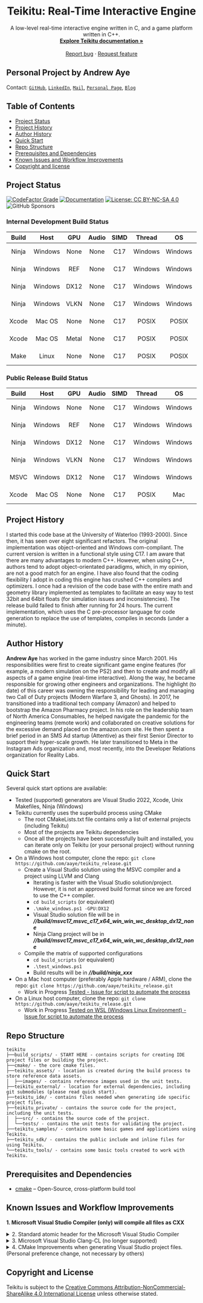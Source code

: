 
<h1 align="center">Teikitu: Real-Time Interactive Engine</h1>
<p align="center">
  A low-level real-time interactive engine written in C, and a game platform written in C++.<br>
  <a href="https://aaye.github.io/projects/teikitu/documentation"><strong>Explore Teikitu documentation »</strong></a><br><br>
  <a href="https://github.com/aaye/teikitu_release/issues/new?template=bug_report.md">Report bug</a> · <a href="https://github.com/aaye/teikitu_release/issues/new?template=feature_request.md">Request feature</a>
</p>

## Personal Project by Andrew Aye
Contact: [`GitHub`][rep-url], [`LinkedIn`][linkedin-url], [`Mail`][mail], [`Personal Page`][personal-page-url], [`Blog`][blog-url]

## Table of Contents

- [Project Status](#project-status)
- [Project History](#quick-start)
- [Author History](#quick-start)
- [Quick Start](#quick-start)
- [Repo Structure](#repo-structure)
- [Prerequisites and Dependencies](#prerequisites-and-dependencies)
- [Known Issues and Workflow Improvements](#known-issues-and-workflow-improvements)
- [Copyright and license](#copyright-and-license)

## Project Status

[![CodeFactor Grade][codefactor-badge]][codefactor-url]
[![Documentation][documentation-badge]][documentation-url]
[![License: CC BY-NC-SA 4.0][license-badge]][license-url]
![GitHub Sponsors](https://img.shields.io/github/sponsors/aaye)

### Internal Development Build Status

<sub>
    
| Build |   Host   |  GPU  |  Audio  |  SIMD  |  Thread  |    OS    | CPU | Debug | Release | Final | Tools |
|:--------:|:--------:|:-----:|:-------:|:------:|:--------:|:--------:|:---:|:-----:|:-------:|:-----:|:-----:|
| Ninja | Windows  | None  | None    | C17    | Windows  | Windows  | Intel  | ![CircleCI](https://circleci.com/gh/aaye/teikitu.svg?style=svg&branch=build___win_ninja_clang_c17_x64_win_win_desktop_none_none_debug&circle-token=de43df1f4dfd9a6428a778c0bcd118f6b57ea7fd) | ![CircleCI](https://circleci.com/gh/aaye/teikitu.svg?style=svg&branch=build___win_ninja_clang_c17_x64_win_win_desktop_none_none_release&circle-token=de43df1f4dfd9a6428a778c0bcd118f6b57ea7fd) | ![CircleCI](https://circleci.com/gh/aaye/teikitu.svg?style=svg&branch=build___win_ninja_clang_c17_x64_win_win_desktop_none_none_final&circle-token=de43df1f4dfd9a6428a778c0bcd118f6b57ea7fd) | ![CircleCI](https://circleci.com/gh/aaye/teikitu.svg?style=svg&branch=build___win_ninja_clang_c17_x64_win_win_desktop_none_none_tools&circle-token=de43df1f4dfd9a6428a778c0bcd118f6b57ea7fd) |
| Ninja | Windows  | REF   | None    | C17    | Windows  | Windows  | Intel  | ![CircleCI](https://circleci.com/gh/aaye/teikitu.svg?style=svg&branch=build___win_ninja_clang_c17_x64_win_win_desktop_ref_none_debug&circle-token=de43df1f4dfd9a6428a778c0bcd118f6b57ea7fd) | ![CircleCI](https://circleci.com/gh/aaye/teikitu.svg?style=svg&branch=build___win_ninja_clang_c17_x64_win_win_desktop_ref_none_release&circle-token=de43df1f4dfd9a6428a778c0bcd118f6b57ea7fd) | ![CircleCI](https://circleci.com/gh/aaye/teikitu.svg?style=svg&branch=build___win_ninja_clang_c17_x64_win_win_desktop_ref_none_final&circle-token=de43df1f4dfd9a6428a778c0bcd118f6b57ea7fd) | ![CircleCI](https://circleci.com/gh/aaye/teikitu.svg?style=svg&branch=build___win_ninja_clang_c17_x64_win_win_desktop_ref_none_tools&circle-token=de43df1f4dfd9a6428a778c0bcd118f6b57ea7fd) |
| Ninja | Windows  | DX12  | None    | C17    | Windows  | Windows  | Intel  | ![CircleCI](https://circleci.com/gh/aaye/teikitu.svg?style=svg&branch=build___win_ninja_clang_c17_x64_win_win_desktop_dx12_none_debug&circle-token=de43df1f4dfd9a6428a778c0bcd118f6b57ea7fd) | ![CircleCI](https://circleci.com/gh/aaye/teikitu.svg?style=svg&branch=build___win_ninja_clang_c17_x64_win_win_desktop_dx12_none_release&circle-token=de43df1f4dfd9a6428a778c0bcd118f6b57ea7fd) | ![CircleCI](https://circleci.com/gh/aaye/teikitu.svg?style=svg&branch=build___win_ninja_clang_c17_x64_win_win_desktop_dx12_none_final&circle-token=de43df1f4dfd9a6428a778c0bcd118f6b57ea7fd) | ![CircleCI](https://circleci.com/gh/aaye/teikitu.svg?style=svg&branch=build___win_ninja_clang_c17_x64_win_win_desktop_dx12_none_tools&circle-token=de43df1f4dfd9a6428a778c0bcd118f6b57ea7fd) |
| Ninja | Windows  | VLKN  | None    | C17    | Windows  | Windows  | Intel  | ![CircleCI](https://circleci.com/gh/aaye/teikitu.svg?style=svg&branch=ninja_debug_clang_c17_x64_win_win_desktop_dx12_none&circle-token=de43df1f4dfd9a6428a778c0bcd118f6b57ea7fd) | ![CircleCI](https://circleci.com/gh/aaye/teikitu.svg?style=svg&branch=ninja_release_clang_c17_x64_win_win_desktop_dx12_none&circle-token=de43df1f4dfd9a6428a778c0bcd118f6b57ea7fd) | ![CircleCI](https://circleci.com/gh/aaye/teikitu.svg?style=svg&branch=ninja_final_clang_c17_x64_win_win_desktop_dx12_none&circle-token=de43df1f4dfd9a6428a778c0bcd118f6b57ea7fd) | ![CircleCI](https://circleci.com/gh/aaye/teikitu.svg?style=svg&branch=ninja_tools_clang_c17_x64_win_win_desktop_dx12_none&circle-token=de43df1f4dfd9a6428a778c0bcd118f6b57ea7fd) |
| Xcode | Mac OS   | None  | None    | C17    | POSIX    | POSIX    | ARM    | ![CircleCI](https://circleci.com/gh/aaye/teikitu.svg?style=svg&branch=build___mac_xcode_clang_c17_x64_win_win_desktop_dx12_none&circle-token=de43df1f4dfd9a6428a778c0bcd118f6b57ea7fd) | ![CircleCI](https://circleci.com/gh/aaye/teikitu.svg?style=svg&branch=build___mac_xcode_clang_c17_x64_win_win_desktop_dx12_none&circle-token=de43df1f4dfd9a6428a778c0bcd118f6b57ea7fd) | ![CircleCI](https://circleci.com/gh/aaye/teikitu.svg?style=svg&branch=build___mac_xcode_clang_c17_x64_win_win_desktop_dx12_none&circle-token=de43df1f4dfd9a6428a778c0bcd118f6b57ea7fd) | ![CircleCI](https://circleci.com/gh/aaye/teikitu.svg?style=svg&branch=build___mac_xcode_clang_c17_x64_win_win_desktop_dx12_none&circle-token=de43df1f4dfd9a6428a778c0bcd118f6b57ea7fd) |
| Xcode | Mac OS   | Metal | None    | C17    | POSIX    | POSIX    | ARM    | ![CircleCI](https://circleci.com/gh/aaye/teikitu.svg?style=svg&branch=build___mac_xcode_clang_c17_x64_win_win_desktop_dx12_none&circle-token=de43df1f4dfd9a6428a778c0bcd118f6b57ea7fd) | ![CircleCI](https://circleci.com/gh/aaye/teikitu.svg?style=svg&branch=build___mac_xcode_clang_c17_x64_win_win_desktop_dx12_none&circle-token=de43df1f4dfd9a6428a778c0bcd118f6b57ea7fd) | ![CircleCI](https://circleci.com/gh/aaye/teikitu.svg?style=svg&branch=build___mac_xcode_clang_c17_x64_win_win_desktop_dx12_none&circle-token=de43df1f4dfd9a6428a778c0bcd118f6b57ea7fd) | ![CircleCI](https://circleci.com/gh/aaye/teikitu.svg?style=svg&branch=build___mac_xcode_clang_c17_x64_win_win_desktop_dx12_none&circle-token=de43df1f4dfd9a6428a778c0bcd118f6b57ea7fd) |
| Make  | Linux    | None  | None    | C17    | POSIX    | POSIX    | ARM    | ![CircleCI](https://circleci.com/gh/aaye/teikitu.svg?style=svg&branch=build___mac_xcode_clang_c17_x64_win_win_desktop_dx12_none&circle-token=de43df1f4dfd9a6428a778c0bcd118f6b57ea7fd) | ![CircleCI](https://circleci.com/gh/aaye/teikitu.svg?style=svg&branch=build___mac_xcode_clang_c17_x64_win_win_desktop_dx12_none&circle-token=de43df1f4dfd9a6428a778c0bcd118f6b57ea7fd) | ![CircleCI](https://circleci.com/gh/aaye/teikitu.svg?style=svg&branch=build___mac_xcode_clang_c17_x64_win_win_desktop_dx12_none&circle-token=de43df1f4dfd9a6428a778c0bcd118f6b57ea7fd) | ![CircleCI](https://circleci.com/gh/aaye/teikitu.svg?style=svg&branch=build___mac_xcode_clang_c17_x64_win_win_desktop_dx12_none&circle-token=de43df1f4dfd9a6428a778c0bcd118f6b57ea7fd) |

</sub>

### Public Release Build Status

<sub>
    
| Build |   Host   |  GPU  |  Audio  |  SIMD  |  Thread  |    OS    | CPU | Debug | Release | Final | Tools |
|:--------:|:--------:|:-----:|:-------:|:------:|:--------:|:--------:|:---:|:-----:|:-------:|:-----:|:-----:|
| Ninja | Windows  | None  | None    | C17    | Windows  | Windows  | Intel  | ![CircleCI](https://circleci.com/gh/aaye/teikitu_release.svg?style=svg&branch=build___win_ninja_clang_c17_x64_win_win_desktop_none_none_debug) | ![CircleCI](https://circleci.com/gh/aaye/teikitu_release.svg?style=svg&branch=build___win_ninja_clang_c17_x64_win_win_desktop_none_none_release) | ![CircleCI](https://circleci.com/gh/aaye/teikitu_release.svg?style=svg&branch=build___win_ninja_clang_c17_x64_win_win_desktop_none_none_final) | ![CircleCI](https://circleci.com/gh/aaye/teikitu_release.svg?style=svg&branch=build___win_ninja_clang_c17_x64_win_win_desktop_none_none_tools) |
| Ninja | Windows  | REF   | None    | C17    | Windows  | Windows  | Intel  | ![CircleCI](https://circleci.com/gh/aaye/teikitu_release.svg?style=svg&branch=build___win_ninja_clang_c17_x64_win_win_desktop_ref_none_debug) | ![CircleCI](https://circleci.com/gh/aaye/teikitu_release.svg?style=svg&branch=build___win_ninja_clang_c17_x64_win_win_desktop_ref_none_release) | ![CircleCI](https://circleci.com/gh/aaye/teikitu_release.svg?style=svg&branch=build___win_ninja_clang_c17_x64_win_win_desktop_ref_none_final) | ![CircleCI](https://circleci.com/gh/aaye/teikitu_release.svg?style=svg&branch=build___win_ninja_clang_c17_x64_win_win_desktop_ref_none_tools) |
| Ninja | Windows  | DX12  | None    | C17    | Windows  | Windows  | Intel  | ![CircleCI](https://circleci.com/gh/aaye/teikitu_release.svg?style=svg&branch=build___win_ninja_clang_c17_x64_win_win_desktop_dx12_none_debug) | ![CircleCI](https://circleci.com/gh/aaye/teikitu_release.svg?style=svg&branch=build___win_ninja_clang_c17_x64_win_win_desktop_dx12_none_release) | ![CircleCI](https://circleci.com/gh/aaye/teikitu_release.svg?style=svg&branch=build___win_ninja_clang_c17_x64_win_win_desktop_dx12_none_final) | ![CircleCI](https://circleci.com/gh/aaye/teikitu_release.svg?style=svg&branch=build___win_ninja_clang_c17_x64_win_win_desktop_dx12_none_tools) |
| Ninja | Windows  | VLKN  | None    | C17    | Windows  | Windows  | Intel  | ![CircleCI](https://circleci.com/gh/aaye/teikitu_release.svg?style=svg&branch=ninja_debug_clang_c17_x64_win_win_desktop_dx12_none) | ![CircleCI](https://circleci.com/gh/aaye/teikitu_release.svg?style=svg&branch=ninja_release_clang_c17_x64_win_win_desktop_dx12_none) | ![CircleCI](https://circleci.com/gh/aaye/teikitu_release.svg?style=svg&branch=ninja_final_clang_c17_x64_win_win_desktop_dx12_none) | ![CircleCI](https://circleci.com/gh/aaye/teikitu_release.svg?style=svg&branch=ninja_tools_clang_c17_x64_win_win_desktop_dx12_none) |
| MSVC | Windows  | DX12  | None    | C17    | Windows  | Windows  | Intel  | ![CircleCI](https://circleci.com/gh/aaye/teikitu_release.svg?style=svg&branch=build___win_msvc_17_msvc_c17_x64_win_win_wc_desktop_dx12_none) | ![CircleCI](https://circleci.com/gh/aaye/teikitu_release.svg?style=svg&branch=build___win_msvc_17_msvc_c17_x64_win_win_wc_desktop_dx12_none) | ![CircleCI](https://circleci.com/gh/aaye/teikitu_release.svg?style=svg&branch=build___win_msvc_17_msvc_c17_x64_win_win_wc_desktop_dx12_none) | ![CircleCI](https://circleci.com/gh/aaye/teikitu_release.svg?style=svg&branch=build___win_msvc_17_msvc_c17_x64_win_win_wc_desktop_dx12_none) |
| Xcode | Mac OS   | None  | None    | C17    | POSIX    | Mac      | ARM    | ![CircleCI](https://circleci.com/gh/aaye/teikitu_release.svg?style=svg&branch=build___mac_xcode_clang_c17_x64_win_win_desktop_dx12_none) | ![CircleCI](https://circleci.com/gh/aaye/teikitu_release.svg?style=svg&branch=build___mac_xcode_clang_c17_x64_win_win_desktop_dx12_none) | ![CircleCI](https://circleci.com/gh/aaye/teikitu_release.svg?style=svg&branch=build___mac_xcode_clang_c17_x64_win_win_desktop_dx12_none) | ![CircleCI](https://circleci.com/gh/aaye/teikitu_release.svg?style=svg&branch=build___mac_xcode_clang_c17_x64_win_win_desktop_dx12_none) |

</sub>

## Project History

I started this code base at the University of Waterloo (1993-2000). Since then, it has seen over eight significant refactors. The original implementation was object-oriented and Windows com-compliant. The current version is written in a functional style using C17. I am aware that there are many advantages to modern C++. However, when using C++, authors tend to adopt object-orientated paradigms, which, in my opinion, are not a good match for an engine. I have also found that the coding flexibility I adopt in coding this engine has crushed C++ compilers and optimizers. I once had a  revision of the code base with the entire math and geometry library implemented as templates to facilitate an easy way to test 32bit and 64bit floats (for simulation issues and inconsistencies). The release build failed to finish after running for 24 hours. The current implementation, which uses the C pre-processor language for code generation to replace the use of templates, compiles in seconds (under a minute).

## Author History

**Andrew Aye** has worked in the game industry since March 2001. His responsibilities were first to create significant game engine features (for example, a modern simulation on the PS2) and then to create and modify all aspects of a game engine (real-time interactive). Along the way, he became responsible for growing other engineers and organizations. The highlight (to date) of this career was owning the responsibility for leading and managing two Call of Duty projects (Modern Warfare 3, and Ghosts). In 2017, he transitioned into a traditional tech company (Amazon) and helped to bootstrap the Amazon Pharmacy project. In his role on the leadership team of North America Consumables, he helped navigate the pandemic for the engineering teams (remote work) and collaborated on creative solutions for the excessive demand placed on the amazon.com site. He then spent a brief period in an SMS Ad startup (Attentive) as their first Senior Director to support their hyper-scale growth. He later transitioned to Meta in the Instagram Ads organization and, most recently, into the Developer Relations organization for Reality Labs.

## Quick Start

Several quick start options are available:
- Tested (supported) generators are Visual Studio 2022, Xcode, Unix Makefiles, Ninja (Windows)
- Teikitu currently uses the superbuild process using CMake
  - The root CMakeLists.txt file contains only a list of external projects (including Teikitu)
  - Most of the projects are Teikitu dependencies
  - Once all the projects have been successfully built and installed, you can iterate only on Teikitu (or your personal project) without running cmake on the root.
- On a Windows host computer, clone the repo: `git clone https://github.com/aaye/teikitu_release.git`
  - Create a Visual Studio solution using the MSVC compiler and a project using LLVM and Clang
    - Iterating is faster with the Visual Studio solution/project. However, it is not an approved build format since we are forced to use the C++ compiler.
    - `cd build_scripts` (or equivalent)
    - `.\make_windows.ps1 -GPU:DX12`
    - Visual Studio solution file will be in ***//build/msvc17_msvc_c17_x64_win_win_wc_desktop_dx12_none***
    - Ninja Clang project will be in ***//build/msvc17_msvc_c17_x64_win_win_wc_desktop_dx12_none***
  - Compile the matrix of supported configurations
    - `cd build_scripts` (or equivalent)
    - `.\test_windows.ps1`
    - Build results will be in ***//build/ninja_xxx***
- On a Mac host computer (preferably Apple hardware / ARM), clone the repo: `git clone https://github.com/aaye/teikitu_release.git`
  - Work in Progress [Tested - Issue for script to automate the process](https://github.com/aaye/teikitu/issues/22)
- On a Linux host computer, clone the repo: `git clone https://github.com/aaye/teikitu_release.git`
  - Work in Progress [Tested on WSL (Windows Linux Environment) - Issue for script to automate the process](https://github.com/aaye/teikitu/issues/23)

## Repo Structure

```text
teikitu
├──build_scripts/ - START HERE - contains scripts for creating IDE project files or building the project.
├──cmake/ - the core cmake files.
├──teikitu_assets/ - location is created during the build process to store reference data assets.
│  ├──images/ - contains reference images used in the unit tests.
├──teikitu_external/ - location for external dependencies, including git submodules (please read quick start).
├──teikitu_ide/ - contains files needed when generating ide specific project files.
├──teikitu_private/ - contains the source code for the project, including the unit tests.
│  ├──src/ - contains the source code of the project.
│  └──tests/ - contains the unit tests for validating the project.
├──teikitu_samples/ - contains some basic games and applications using Teikitu.
├──teikitu_sdk/ - contains the public include and inline files for using Teikitu.
└──teikitu_tools/ - contains some basic tools created to work with Teikitu.
```
      
## Prerequisites and Dependencies

- [cmake][cmake-url] – Open-Source, cross-platform build tool

## Known Issues and Workflow Improvements

**1. Microsoft Visual Studio Compiler (only) will compile all files as CXX**
<details><summary>2. Standard atomic header for the Microsoft Visual Studio Compiler</summary>
The header file has an error in its 16-byte template overrides. I fixed the defect and validated the change by both the removal of a deadlock that the locking version created and by a size comparison of the atomic 16-byte data structures. If it is not using the 16-byte CAS instructions, the structure will pad to 32 bytes instead of 16. The corrected file was placed into the Teikitu external directory and is used instead of the standard (included) file.
</details>
<details><summary>3. Microsoft Visual Studio Clang-CL (no longer supported)</summary>
    
***C:\Program Files\Microsoft Visual Studio\2022\Enterprise\MSBuild\Microsoft\VC\v170\Microsoft.Cpp.ClangCl.Common.targets*** updated to prevent a Clang warning-as-error issue. If EnableFiberSafeOptimizations is enabled (/GT on the command line) it causes Clang-CL to issue a warning about an unused command-line argument. I suggest adding the following after a similar block that is used to clear out Multiprocessor Compilation (/MP)
```
<!-- copy EnableFiberSafeOptimizations to _EnableFiberSafeOptimizations.
     EnableFiberSafeOptimizations is cleared to avoid passing /GT to clang-cl, which generates a warning -->

<ItemGroup>
  <ClCompile Condition="'%(ClCompile.EnableFiberSafeOptimizations)' == 'true'">
    <_EnableFiberSafeOptimizations>true</_EnableFiberSafeOptimizations>
    <EnableFiberSafeOptimizations>false</EnableFiberSafeOptimizations>
  </ClCompile>`<br>
</ItemGroup>`
```

***C:\Program Files\Microsoft Visual Studio\2022\Enterprise\MSBuild\Microsoft\VC\v170\Microsoft.Cpp.ClangCl.Common.targets*** updated to prevent a critical issue where Clang-CL is not passing through the C-standard flag to Clang. The result caused PCH and compilation mis-matches (the PCH was not compiled using the same C-standard flags as the C source files).

Object created near line 132 (<!-- Precompiled headers - need to build them first -->)
Missing an assignment for

```
LanguageStandard_C =“%(ClCompile.LanguageStandard_C)”
```

</details>
<details><summary>4. CMake Improvements when generating Visual Studio project files. (Personal preference change, not necessary by others)</summary>
Modified to allow me to set the intermediate directory.
</details>




## Copyright and License

Teikitu is subject to the [Creative Commons Attribution-NonCommercial-ShareAlike 4.0 International License](http://creativecommons.org/licenses/by-nc-sa/4.0/) unless otherwise stated.


[bug-report-url]: https://github.com/twbs/bootstrap/issues/new?template=bug_report.md
[feature-request-url]: https://github.com/twbs/bootstrap/issues/new?template=feature_request.md

[rep-url]: https://github.com/aaye
[linkedin-url]: https://www.linkedin.com/in/andrew-aye/
[mail]: andrew.aye@gmail.com
[personal-page-url]: https://andrew.aye.page
[blog-url]: https://aaye.github.io/professional/blog/

[codefactor-badge]: https://img.shields.io/codefactor/grade/github/aaye/teikitu_release
[codefactor-url]: https://www.codefactor.io/repository/github/aaye/teikitu_release
[documentation-badge]: https://github.com/aaye/teikitu/actions/workflows/documentation.yml/badge.svg
[documentation-url]: https://aaye.github.io/projects/
[license-badge]: https://img.shields.io/badge/License-CC_BY--NC--SA_4.0-lightgrey.svg
[license-url]: http://creativecommons.org/licenses/by-nc-sa/4.0/

[cmake-url]: https://cmake.org/
